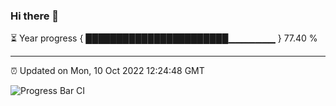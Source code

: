 ### Hi there 👋

⏳ Year progress { ███████████████████████▁▁▁▁▁▁▁ } 77.40 %

---

⏰ Updated on Mon, 10 Oct 2022 12:24:48 GMT

![Progress Bar CI](https://github.com/Shyam-Makwana/GitHub-Actions-Demo/workflows/Progress%20Bar%20CI/badge.svg)
